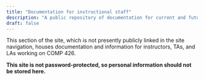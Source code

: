 ```yaml
---
title: "Documentation for instructional staff"
description: "A public repository of documentation for current and future instructional staff for COMP 426."
draft: false
---
```


This section of the site, which is not presently publicly linked in the site navigation, houses documentation and information for instructors, TAs, and LAs working on COMP 426. 

**This site is not password-protected, so personal information should not be stored here.**
